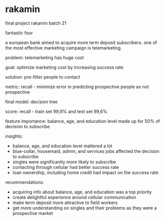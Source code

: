 # rakamin
final project rakamin batch 21

fantastic four

a european bank aimed to acquire more term deposit subscribers. one of the most effective marketing campaign is telemarketing.

problem: telemarketing has huge cost

goal: optimize marketing cost by increasing success rate

solution: pre-filter people to contact

metric: recall - minimize error in predicting prospective people as not prospective

final model: decision tree

score: recall - train set 99,9% and test set 99,6%

feature importance: balance, age, and education level made up for 50% of decision to subscribe

insights:
 - balance, age, and education level mattered a lot
 - blue-collar, housemaid, admin, and services jobs affected the decision to subscribe
 - singles were significantly more likely to subscribe
 - contacting through cellular had better success rate
 - loan ownership, including home credit had impact on the success rate

recommendations:
 - acquiring info about balance, age, and education was a top priority
 - create delightful experience around cellular communication
 - make term deposit more attractive to field workers
 - get more understanding on singles and their problems as they were a prospective market
